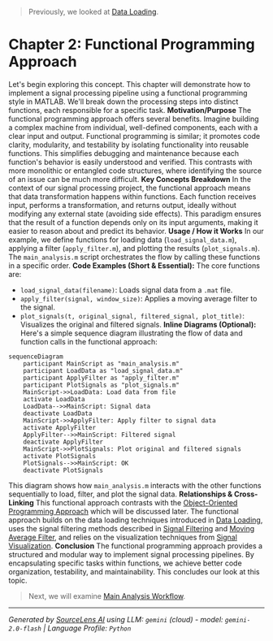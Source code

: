 > Previously, we looked at [Data Loading](01_data-loading.md).

# Chapter 2: Functional Programming Approach
Let's begin exploring this concept. This chapter will demonstrate how to implement a signal processing pipeline using a functional programming style in MATLAB. We'll break down the processing steps into distinct functions, each responsible for a specific task.
**Motivation/Purpose**
The functional programming approach offers several benefits. Imagine building a complex machine from individual, well-defined components, each with a clear input and output. Functional programming is similar; it promotes code clarity, modularity, and testability by isolating functionality into reusable functions. This simplifies debugging and maintenance because each function's behavior is easily understood and verified. This contrasts with more monolithic or entangled code structures, where identifying the source of an issue can be much more difficult.
**Key Concepts Breakdown**
In the context of our signal processing project, the functional approach means that data transformation happens within functions. Each function receives input, performs a transformation, and returns output, ideally without modifying any external state (avoiding side effects). This paradigm ensures that the result of a function depends only on its input arguments, making it easier to reason about and predict its behavior.
**Usage / How it Works**
In our example, we define functions for loading data (`load_signal_data.m`), applying a filter (`apply_filter.m`), and plotting the results (`plot_signals.m`). The `main_analysis.m` script orchestrates the flow by calling these functions in a specific order.
**Code Examples (Short & Essential):**
The core functions are:
-   `load_signal_data(filename)`: Loads signal data from a `.mat` file.
-   `apply_filter(signal, window_size)`: Applies a moving average filter to the signal.
-   `plot_signals(t, original_signal, filtered_signal, plot_title)`: Visualizes the original and filtered signals.
**Inline Diagrams (Optional):**
Here's a simple sequence diagram illustrating the flow of data and function calls in the functional approach:
```mermaid
sequenceDiagram
    participant MainScript as "main_analysis.m"
    participant LoadData as "load_signal_data.m"
    participant ApplyFilter as "apply_filter.m"
    participant PlotSignals as "plot_signals.m"
    MainScript->>LoadData: Load data from file
    activate LoadData
    LoadData-->>MainScript: Signal data
    deactivate LoadData
    MainScript->>ApplyFilter: Apply filter to signal data
    activate ApplyFilter
    ApplyFilter-->>MainScript: Filtered signal
    deactivate ApplyFilter
    MainScript->>PlotSignals: Plot original and filtered signals
    activate PlotSignals
    PlotSignals-->>MainScript: OK
    deactivate PlotSignals
```
This diagram shows how `main_analysis.m` interacts with the other functions sequentially to load, filter, and plot the signal data.
**Relationships & Cross-Linking**
This functional approach contrasts with the [Object-Oriented Programming Approach](06_object-oriented-programming-approach.md) which will be discussed later. The functional approach builds on the data loading techniques introduced in [Data Loading](01_data-loading.md), uses the signal filtering methods described in [Signal Filtering](02_signal-filtering.md) and [Moving Average Filter](03_moving-average-filter.md), and relies on the visualization techniques from [Signal Visualization](04_signal-visualization.md).
**Conclusion**
The functional programming approach provides a structured and modular way to implement signal processing pipelines. By encapsulating specific tasks within functions, we achieve better code organization, testability, and maintainability. This concludes our look at this topic.

> Next, we will examine [Main Analysis Workflow](03_main-analysis-workflow.md).


---

*Generated by [SourceLens AI](https://github.com/openXFlow/sourceLensAI) using LLM: `gemini` (cloud) - model: `gemini-2.0-flash` | Language Profile: `Python`*